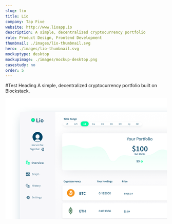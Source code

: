 ```yaml
---
slug: lio
title: Lio
company: Tap Five
website: http://www.lioapp.io
description: A simple, decentralized cryptocurrency portfolio
role: Product Design, Frontend Development
thumbnail: ./images/lio-thumbnail.svg
hero: ./images/lio-thumbnail.svg
mockuptype: desktop
mockupimage: ./images/mockup-desktop.png
casestudy: no
order: 5
---
```


#Test Heading
A simple, decentralized cryptocurrency portfolio built on Blockstack.

![Alternative text](./images/lio-cover.png)
